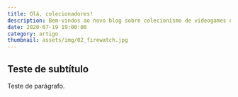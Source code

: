 ```yaml
---
title: Olá, colecionadores!
description: Bem-vindos ao novo blog sobre colecionismo de videogames no Brasil
date: 2020-07-19 19:00:00
category: artigo
thumbnail: assets/img/02_firewatch.jpg
---
```

## Teste de subtítulo

Teste de parágrafo.